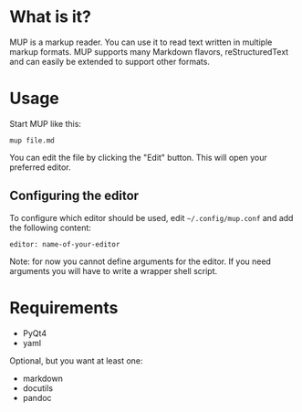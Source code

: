 # What is it?

MUP is a markup reader. You can use it to read text written in multiple markup
formats. MUP supports many Markdown flavors, reStructuredText and can easily be
extended to support other formats.

# Usage

Start MUP like this:

    mup file.md

You can edit the file by clicking the "Edit" button. This will open your
preferred editor.

## Configuring the editor

To configure which editor should be used, edit `~/.config/mup.conf` and add
the following content:

    editor: name-of-your-editor

Note: for now you cannot define arguments for the editor. If you need arguments
you will have to write a wrapper shell script.

# Requirements

- PyQt4
- yaml

Optional, but you want at least one:

- markdown
- docutils
- pandoc

